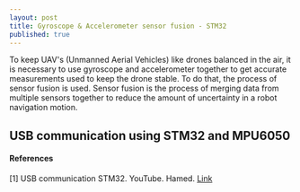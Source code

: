 ```yaml
---
layout: post
title: Gyroscope & Accelerometer sensor fusion - STM32 
published: true
---
```


To keep UAV's (Unmanned Aerial Vehicles) like drones balanced in the air, it is necessary to use gyroscope and accelerometer 
together to get accurate measurements used to keep the drone stable. To do that, the process of sensor fusion is used.
Sensor fusion is the process of merging data from multiple sensors together to reduce the amount of uncertainty in a robot navigation motion.

## USB communication using STM32 and MPU6050



#### References

[1] USB communication STM32. YouTube. Hamed. [Link](https://www.youtube.com/watch?v=ihIRUtQR18E)
